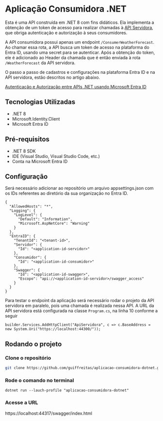 # Aplicação Consumidora .NET

Esta é uma API construída em .NET 8 com fins didáticos.
Ela implementa a obtenção de um token de acesso para realizar chamadas à [API Servidora](https://github.com/guiffreitas/aplicacao-servidora-dotnet), que obriga autenticação e autorização à seus consumidores.

A API consumidora possui apenas um endpoint `/ConsumerWeatherForecast`. Ao chamar essa rota, a API busca um token de acesso na plataforma do Entra ID, usando uma secret para se autenticar. 
Após a obtenção do token, ele é adicionado ao Header da chamada que é então enviada à rota `/WeatherForecast` da API servidora.

O passo a passo de cadastros e configurações na plataforma Entra ID e na API servidora, estão descritos no artigo abaixo.

[Autenticação e Autorização entre APIs .NET usando Microsoft Entra ID](https://medium.com/@ffaria.gui/autoriza%C3%A7%C3%A3o-e-autentica%C3%A7%C3%A3o-entre-apis-net-usando-microsoft-entra-id-9e6e1d113ef0)

## Tecnologias Utilizadas

- .NET 8
- Microsoft.Identity.Client
- Microsoft Entra ID

## Pré-requisitos

- .NET 8 SDK
- IDE (Visual Studio, Visual Studio Code, etc.)
- Conta na Microsoft Entra ID

## Configuração
Será necessário adicionar ao repositório um arquivo appsettings.json com os IDs referentes ao diretório da sua organização no Entra ID.
```
{
  "AllowedHosts": "*",
  "Logging": {
    "LogLevel": {
      "Default": "Information",
      "Microsoft.AspNetCore": "Warning"
    }
  },
  "EntraID": {
    "TenantId": "<tenant-id>",
    "Servidor": {
      "Id": "<application-id-servidor>"
    },
    "Consumidor": {
      "Id": "<application-id-consumidor>"
    },
    "Swagger": {
      "Id": "<application-id-swagger>",
      "Escopo": "api://<application-id-servidor>/swagger_access"
    }
  }
}
```
Para testar o endpoint da aplicação será necessário rodar o projeto da API servidora em paralelo, pois uma chamada é realizada nessa API. A URL da API servidora está configurada na classe `Program.cs`, na linha 10 conforme a seguir
```
builder.Services.AddHttpClient("ApiServidora", c => c.BaseAddress = new System.Uri("https://localhost:44300/"));
```
## Rodando o projeto
### Clone o repositório
```bash
git clone https://github.com/guiffreitas/aplicacao-consumidora-dotnet.git
```
### Rode o comando no terminal
```
dotnet run --lauch-profile "aplicacao-consumidora-dotnet"
```
### Acesse a URL
https://localhost:44317/swagger/index.html
